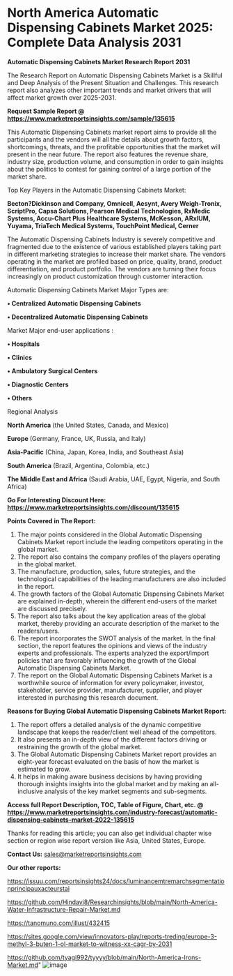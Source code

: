 # North America Automatic Dispensing Cabinets Market 2025: Complete Data Analysis 2031

<strong>Automatic Dispensing Cabinets Market Research Report 2031</strong>

The Research Report on Automatic Dispensing Cabinets Market is a Skillful and Deep Analysis of the Present Situation and Challenges. This research report also analyzes other important trends and market drivers that will affect market growth over 2025-2031.

<strong>Request Sample Report @ <a href=https://www.marketreportsinsights.com/sample/135615>https://www.marketreportsinsights.com/sample/135615</a></strong>

This Automatic Dispensing Cabinets market report aims to provide all the participants and the vendors will all the details about growth factors, shortcomings, threats, and the profitable opportunities that the market will present in the near future. The report also features the revenue share, industry size, production volume, and consumption in order to gain insights about the politics to contest for gaining control of a large portion of the market share.

Top Key Players in the Automatic Dispensing Cabinets Market:

<strong>Becton?Dickinson and Company, Omnicell, Aesynt, Avery Weigh-Tronix, ScriptPro, Capsa Solutions, Pearson Medical Technologies, RxMedic Systems, Accu-Chart Plus Healthcare Systems, McKesson, ARxIUM, Yuyama, TriaTech Medical Systems, TouchPoint Medical, Cerner</strong>

The Automatic Dispensing Cabinets Industry is severely competitive and fragmented due to the existence of various established players taking part in different marketing strategies to increase their market share. The vendors operating in the market are profiled based on price, quality, brand, product differentiation, and product portfolio. The vendors are turning their focus increasingly on product customization through customer interaction.

Automatic Dispensing Cabinets Market Major Types are:

<strong>• Centralized Automatic Dispensing Cabinets

• Decentralized Automatic Dispensing Cabinets</strong>

Market Major end-user applications :

<strong>• Hospitals

• Clinics

• Ambulatory Surgical Centers

• Diagnostic Centers

• Others</strong>

Regional Analysis

</u><strong><b>North America</b></strong> (the United States, Canada, and Mexico)

<strong><b>Europe </b></strong>(Germany, France, UK, Russia, and Italy)

<strong><b>Asia-Pacific</b></strong> (China, Japan, Korea, India, and Southeast Asia)

<strong><b>South America</b></strong> (Brazil, Argentina, Colombia, etc.)

<strong><b>The Middle East and Africa</b></strong> (Saudi Arabia, UAE, Egypt, Nigeria, and South Africa)

<strong>Go For Interesting Discount Here: <a href=https://www.marketreportsinsights.com/discount/135615>https://www.marketreportsinsights.com/discount/135615</a></strong>

<strong>Points Covered in The Report:</strong>
<ol>
  <li>The major points considered in the Global Automatic Dispensing Cabinets Market report include the leading competitors operating in the global market.</li>
  <li>The report also contains the company profiles of the players operating in the global market.</li>
  <li>The manufacture, production, sales, future strategies, and the technological capabilities of the leading manufacturers are also included in the report.</li>
  <li>The growth factors of the Global Automatic Dispensing Cabinets Market are explained in-depth, wherein the different end-users of the market are discussed precisely.</li>
  <li>The report also talks about the key application areas of the global market, thereby providing an accurate description of the market to the readers/users.</li>
  <li>The report incorporates the SWOT analysis of the market. In the final section, the report features the opinions and views of the industry experts and professionals. The experts analyzed the export/import policies that are favorably influencing the growth of the Global Automatic Dispensing Cabinets Market.</li>
  <li>The report on the Global Automatic Dispensing Cabinets Market is a worthwhile source of information for every policymaker, investor, stakeholder, service provider, manufacturer, supplier, and player interested in purchasing this research document.</li>
</ol>
<strong>Reasons for Buying Global Automatic Dispensing Cabinets Market Report:</strong>

<ol>
  <li>The report offers a detailed analysis of the dynamic competitive landscape that keeps the reader/client well ahead of the competitors.</li>
  <li>It also presents an in-depth view of the different factors driving or restraining the growth of the global market.</li>
  <li>The Global Automatic Dispensing Cabinets Market report provides an eight-year forecast evaluated on the basis of how the market is estimated to grow.</li>
  <li>It helps in making aware business decisions by having providing thorough insights insights into the global market and by making an all-inclusive analysis of the key market segments and sub-segments.</li>
</ol>
<strong>Access full Report Description, TOC, Table of Figure, Chart, etc. @ <a href=https://www.marketreportsinsights.com/industry-forecast/automatic-dispensing-cabinets-market-2022-135615>https://www.marketreportsinsights.com/industry-forecast/automatic-dispensing-cabinets-market-2022-135615</a></strong>


Thanks for reading this article; you can also get individual chapter wise section or region wise report version like Asia, United States, Europe.

<strong>Contact Us:</strong>
sales@marketreportsinsights.com

<strong>Our other reports:</strong>

<a href=https://issuu.com/reportsinsights24/docs/luminancemtremarchsegmentationprincipauxacteurstai>https://issuu.com/reportsinsights24/docs/luminancemtremarchsegmentationprincipauxacteurstai</a>

<a href=https://github.com/Hindavi8/Researchinsights/blob/main/North-America-Water-Infrastructure-Repair-Market.md>https://github.com/Hindavi8/Researchinsights/blob/main/North-America-Water-Infrastructure-Repair-Market.md</a>

<a href=https://tanomuno.com/illust/432415>https://tanomuno.com/illust/432415</a>

<a href=https://sites.google.com/view/innovators-play/reports-treding/europe-3-methyl-3-buten-1-ol-market-to-witness-xx-cagr-by-2031>https://sites.google.com/view/innovators-play/reports-treding/europe-3-methyl-3-buten-1-ol-market-to-witness-xx-cagr-by-2031</a>

<a href=https://github.com/tyagi992/tyyyy/blob/main/North-America-Irons-Market.md>https://github.com/tyagi992/tyyyy/blob/main/North-America-Irons-Market.md</a>"
![image](https://github.com/user-attachments/assets/f95a7efb-fc96-4a35-a05a-ce82e1578ea3)
